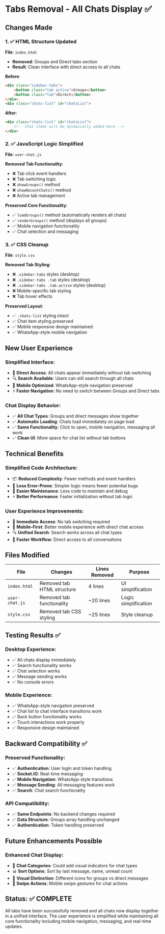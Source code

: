# Tabs Removal - All Chats Display ✅

## Changes Made

### 1. ✅ HTML Structure Updated
**File**: `index.html`
- **Removed**: Groups and Direct tabs section
- **Result**: Clean interface with direct access to all chats

**Before**:
```html
<div class="sidebar-tabs">
    <button class="tab active">Groups</button>
    <button class="tab">Direct</button>
</div>
<div class="chats-list" id="chatsList">
```

**After**:
```html
<div class="chats-list" id="chatsList">
    <!-- Chat items will be dynamically added here -->
</div>
```

### 2. ✅ JavaScript Logic Simplified
**File**: `user-chat.js`

**Removed Tab Functionality**:
- ❌ Tab click event handlers
- ❌ Tab switching logic  
- ❌ `showGroups()` method
- ❌ `showRecentChats()` method
- ❌ Active tab management

**Preserved Core Functionality**:
- ✅ `loadGroups()` method (automatically renders all chats)
- ✅ `renderGroups()` method (displays all groups)
- ✅ Mobile navigation functionality
- ✅ Chat selection and messaging

### 3. ✅ CSS Cleanup
**File**: `style.css`

**Removed Tab Styling**:
- ❌ `.sidebar-tabs` styles (desktop)
- ❌ `.sidebar-tabs .tab` styles (desktop)
- ❌ `.sidebar-tabs .tab.active` styles (desktop)
- ❌ Mobile-specific tab styling
- ❌ Tab hover effects

**Preserved Layout**:
- ✅ `.chats-list` styling intact
- ✅ Chat item styling preserved
- ✅ Mobile responsive design maintained
- ✅ WhatsApp-style mobile navigation

## New User Experience

### **Simplified Interface**:
- 🎯 **Direct Access**: All chats appear immediately without tab switching
- 🔍 **Search Available**: Users can still search through all chats
- 📱 **Mobile Optimized**: WhatsApp-style navigation preserved
- ⚡ **Faster Navigation**: No need to switch between Groups and Direct tabs

### **Chat Display Behavior**:
- ✅ **All Chat Types**: Groups and direct messages show together
- ✅ **Automatic Loading**: Chats load immediately on page load
- ✅ **Same Functionality**: Click to open, mobile navigation, messaging all work
- ✅ **Clean UI**: More space for chat list without tab buttons

## Technical Benefits

### **Simplified Code Architecture**:
- 📦 **Reduced Complexity**: Fewer methods and event handlers
- 🐛 **Less Error-Prone**: Simpler logic means fewer potential bugs
- 🔧 **Easier Maintenance**: Less code to maintain and debug
- ⚡ **Better Performance**: Faster initialization without tab logic

### **User Experience Improvements**:
- 🎯 **Immediate Access**: No tab switching required
- 📱 **Mobile-First**: Better mobile experience with direct chat access
- 🔍 **Unified Search**: Search works across all chat types
- 🏃 **Faster Workflow**: Direct access to all conversations

## Files Modified

| File | Changes | Lines Removed | Purpose |
|------|---------|---------------|---------|
| `index.html` | Removed tab HTML structure | 4 lines | UI simplification |
| `user-chat.js` | Removed tab functionality | ~20 lines | Logic simplification |
| `style.css` | Removed tab CSS styling | ~25 lines | Style cleanup |

## Testing Results ✅

### **Desktop Experience**:
- ✅ All chats display immediately
- ✅ Search functionality works
- ✅ Chat selection works
- ✅ Message sending works
- ✅ No console errors

### **Mobile Experience**:
- ✅ WhatsApp-style navigation preserved  
- ✅ Chat list to chat interface transitions work
- ✅ Back button functionality works
- ✅ Touch interactions work properly
- ✅ Responsive design maintained

## Backward Compatibility ✅

### **Preserved Functionality**:
- ✅ **Authentication**: User login and token handling
- ✅ **Socket.IO**: Real-time messaging
- ✅ **Mobile Navigation**: WhatsApp-style transitions
- ✅ **Message Sending**: All messaging features work
- ✅ **Search**: Chat search functionality

### **API Compatibility**:
- ✅ **Same Endpoints**: No backend changes required
- ✅ **Data Structure**: Groups array handling unchanged
- ✅ **Authentication**: Token handling preserved

## Future Enhancements Possible

### **Enhanced Chat Display**:
- 🔖 **Chat Categories**: Could add visual indicators for chat types
- 📊 **Sort Options**: Sort by last message, name, unread count
- 🎨 **Visual Distinction**: Different icons for groups vs direct messages
- 📱 **Swipe Actions**: Mobile swipe gestures for chat actions

## Status: ✅ COMPLETE

All tabs have been successfully removed and all chats now display together in a unified interface. The user experience is simplified while maintaining all core functionality including mobile navigation, messaging, and real-time updates.
